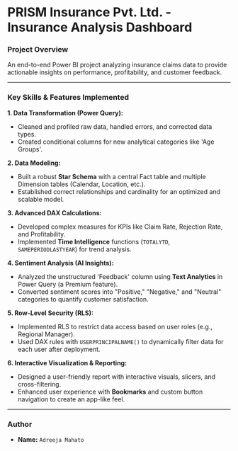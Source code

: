 # PRISM Insurance Pvt. Ltd. - Insurance Analysis Dashboard

### Project Overview
An end-to-end Power BI project analyzing insurance claims data to provide actionable insights on performance, profitability, and customer feedback.



---

### Key Skills & Features Implemented

**1. Data Transformation (Power Query):**
* Cleaned and profiled raw data, handled errors, and corrected data types.
* Created conditional columns for new analytical categories like 'Age Groups'.

**2. Data Modeling:**
* Built a robust **Star Schema** with a central Fact table and multiple Dimension tables (Calendar, Location, etc.).
* Established correct relationships and cardinality for an optimized and scalable model.

**3. Advanced DAX Calculations:**
* Developed complex measures for KPIs like Claim Rate, Rejection Rate, and Profitability.
* Implemented **Time Intelligence** functions (`TOTALYTD`, `SAMEPERIODLASTYEAR`) for trend analysis.

**4. Sentiment Analysis (AI Insights):**
* Analyzed the unstructured 'Feedback' column using **Text Analytics** in Power Query (a Premium feature).
* Converted sentiment scores into "Positive," "Negative," and "Neutral" categories to quantify customer satisfaction.

**5. Row-Level Security (RLS):**
* Implemented RLS to restrict data access based on user roles (e.g., Regional Manager).
* Used DAX rules with `USERPRINCIPALNAME()` to dynamically filter data for each user after deployment.

**6. Interactive Visualization & Reporting:**
* Designed a user-friendly report with interactive visuals, slicers, and cross-filtering.
* Enhanced user experience with **Bookmarks** and custom button navigation to create an app-like feel.

---

### Author
* **Name:** `Adreeja Mahato`
